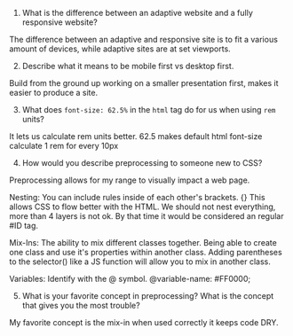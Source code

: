 1. What is the difference between an adaptive website and a fully responsive website?

The difference between an adaptive and responsive site is to fit a various amount of devices, while adaptive sites are at set 
viewports.

2. Describe what it means to be mobile first vs desktop first.

Build from the ground up working on a smaller presentation first, makes it easier to produce a site. 

3. What does `font-size: 62.5%` in the `html` tag do for us when using `rem` units? 

It lets us calculate rem units better. 62.5 makes default html font-size calculate 1 rem for every
10px

4. How would you describe preprocessing to someone new to CSS?

Preprocessing allows for my range to visually impact a web page. 

Nesting: You can include rules inside of each other's brackets. {}
This allows CSS to flow better with the HTML. We should not nest 
everything, more than 4 layers is not ok. By that time it would be 
considered an regular #ID tag. 

Mix-Ins: The ability to mix different classes together. Being able
to create one class and use it's properties within another class.
Adding parentheses to the selector() like a JS function will allow
you to mix in another class.

Variables: Identify with the @ symbol. @variable-name: #FF0000;

5. What is your favorite concept in preprocessing?  What is the concept that gives you the most trouble? 

My favorite concept is the mix-in when used correctly it keeps code DRY. 